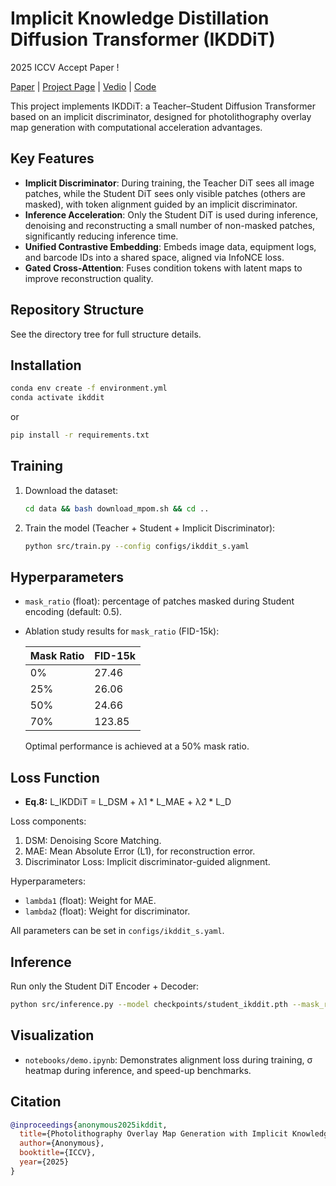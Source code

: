 
# Implicit Knowledge Distillation Diffusion Transformer (IKDDiT)
2025 ICCV Accept Paper !

[Paper]() | [Project Page]() | [Vedio]() | [Code](https://github.com/Rossi-Laboratory/IKDDiT)

This project implements IKDDiT: a Teacher–Student Diffusion Transformer based on an implicit discriminator, designed for photolithography overlay map generation with computational acceleration advantages.

## Key Features
- **Implicit Discriminator**: During training, the Teacher DiT sees all image patches, while the Student DiT sees only visible patches (others are masked), with token alignment guided by an implicit discriminator.
- **Inference Acceleration**: Only the Student DiT is used during inference, denoising and reconstructing a small number of non-masked patches, significantly reducing inference time.
- **Unified Contrastive Embedding**: Embeds image data, equipment logs, and barcode IDs into a shared space, aligned via InfoNCE loss.
- **Gated Cross-Attention**: Fuses condition tokens with latent maps to improve reconstruction quality.

## Repository Structure
See the directory tree for full structure details.

## Installation
```bash
conda env create -f environment.yml
conda activate ikddit
```
or
```bash
pip install -r requirements.txt
```

## Training
1. Download the dataset:
   ```bash
   cd data && bash download_mpom.sh && cd ..
   ```
2. Train the model (Teacher + Student + Implicit Discriminator):
   ```bash
   python src/train.py --config configs/ikddit_s.yaml
   ```

## Hyperparameters
- `mask_ratio` (float): percentage of patches masked during Student encoding (default: 0.5).  
- Ablation study results for `mask_ratio` (FID-15k):

  | Mask Ratio | FID-15k |
  | ---------- | ------- |
  | 0%         | 27.46   |
  | 25%        | 26.06   |
  | 50%        | 24.66   |
  | 70%        | 123.85  |

  Optimal performance is achieved at a 50% mask ratio.

## Loss Function
- **Eq.8:** L_IKDDiT = L_DSM + λ1 * L_MAE + λ2 * L_D

Loss components:
1. DSM: Denoising Score Matching.
2. MAE: Mean Absolute Error (L1), for reconstruction error.
3. Discriminator Loss: Implicit discriminator-guided alignment.

Hyperparameters:
- `lambda1` (float): Weight for MAE.
- `lambda2` (float): Weight for discriminator.

All parameters can be set in `configs/ikddit_s.yaml`.

## Inference
Run only the Student DiT Encoder + Decoder:
```bash
python src/inference.py --model checkpoints/student_ikddit.pth --mask_ratio 0.5
```

## Visualization
- `notebooks/demo.ipynb`: Demonstrates alignment loss during training, σ heatmap during inference, and speed-up benchmarks.

## Citation
```bibtex
@inproceedings{anonymous2025ikddit,
  title={Photolithography Overlay Map Generation with Implicit Knowledge Distillation Diffusion Transformer},
  author={Anonymous},
  booktitle={ICCV},
  year={2025}
}
```
